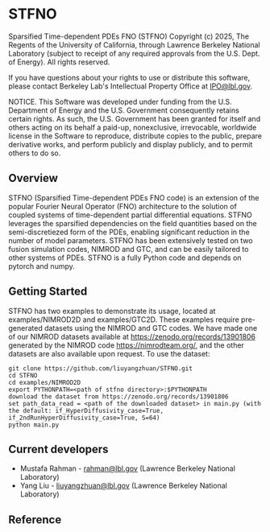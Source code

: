 # STFNO
Sparsified Time-dependent PDEs FNO (STFNO) Copyright (c) 2025, The Regents of the University of California, through Lawrence Berkeley National Laboratory (subject to receipt of any required approvals from the U.S. Dept. of Energy). All rights reserved.

If you have questions about your rights to use or distribute this software,
please contact Berkeley Lab's Intellectual Property Office at
IPO@lbl.gov.

NOTICE.  This Software was developed under funding from the U.S. Department
of Energy and the U.S. Government consequently retains certain rights.  As
such, the U.S. Government has been granted for itself and others acting on
its behalf a paid-up, nonexclusive, irrevocable, worldwide license in the
Software to reproduce, distribute copies to the public, prepare derivative 
works, and perform publicly and display publicly, and to permit others to do so.


## Overview
STFNO (Sparsified Time-dependent PDEs FNO code) is an extension of the popular Fourier Neural Operator (FNO) architecture to the solution of coupled systems of time-dependent partial differential equations. STFNO leverages the sparsified dependencies on the field quantities based on the semi-discretiezed form of the PDEs, enabling significant reduction in the number of model parameters. STFNO has been extensively tested on two fusion simulation codes, NIMROD and GTC, and can be easily tailored to other systems of PDEs. STFNO is a fully Python code and depends on pytorch and numpy.  

## Getting Started 
STFNO has two examples to demonstrate its usage, located at examples/NIMROD2D and examples/GTC2D. These examples require pre-generated datasets using the NIMROD and GTC codes. We have made one of our NIMROD datasets available at https://zenodo.org/records/13901806 generated by the NIMROD code https://nimrodteam.org/, and the other datasets are also available upon request. To use the dataset:
```
git clone https://github.com/liuyangzhuan/STFNO.git
cd STFNO
cd examples/NIMROD2D
export PYTHONPATH=<path of stfno directory>:$PYTHONPATH
download the dataset from https://zenodo.org/records/13901806
set path_data_read = <path of the downloaded dataset> in main.py (with the default: if_HyperDiffusivity_case=True, if_2ndRunHyperDiffusivity_case=True, S=64) 
python main.py
```

## Current developers
 - Mustafa Rahman - rahman@lbl.gov (Lawrence Berkeley National Laboratory)  
 - Yang Liu - liuyangzhuan@lbl.gov (Lawrence Berkeley National Laboratory) 

## Reference
